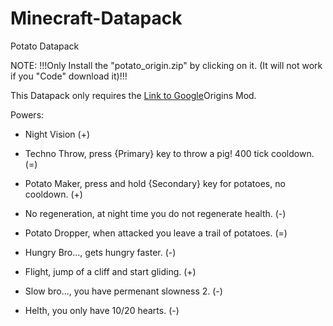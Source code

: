 # Minecraft-Datapack
Potato Datapack

NOTE: !!!Only Install the "potato_origin.zip" by clicking on it. (It will not work if you "Code" download it)!!!

This Datapack only requires the [Link to Google](https://www.curseforge.com/minecraft/mc-mods/origins)Origins Mod.

Powers:

- Night Vision (+)

- Techno Throw, press {Primary} key to throw a pig! 400 tick cooldown. (=)

- Potato Maker, press and hold {Secondary} key for potatoes, no cooldown. (+)

- No regeneration, at night time you do not regenerate health. (-)

- Potato Dropper, when attacked you leave a trail of potatoes. (=)

- Hungry Bro..., gets hungry faster. (-)

- Flight, jump of a cliff and start gliding. (+)

- Slow bro..., you have permenant slowness 2. (-)

- Helth, you only have 10/20 hearts. (-)
